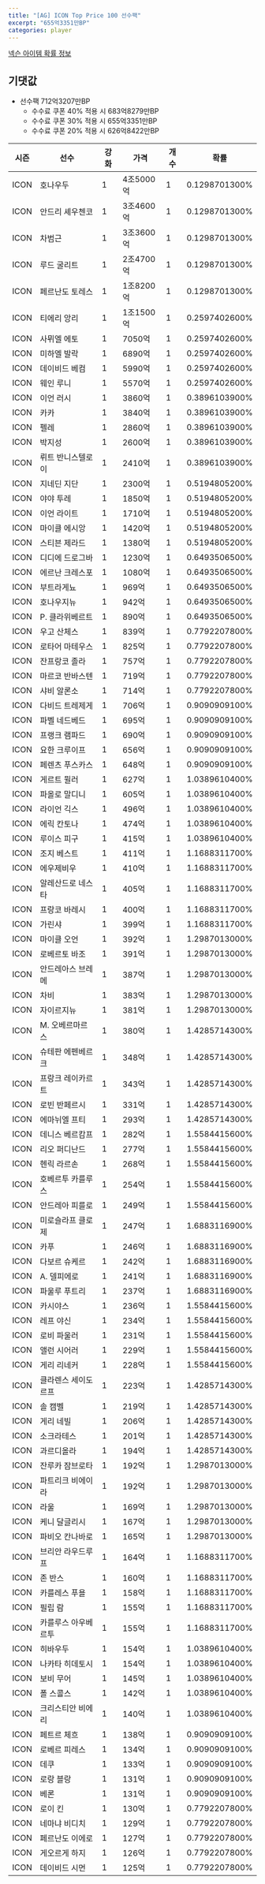 ```yaml
---
title: "[AG] ICON Top Price 100 선수팩"
excerpt: "655억3351만BP"
categories: player
---
```

[넥슨 아이템 확률 정보](http://iteminfo.nexon.com/probability/fo4?sn=5725)

## 기댓값
  - 선수팩 712억3207만BP
    - 수수료 쿠폰 40% 적용 시 683억8279만BP
    - 수수료 쿠폰 30% 적용 시 655억3351만BP
    - 수수료 쿠폰 20% 적용 시 626억8422만BP


|시즌|선수|강화|가격|개수|확률|
|---|---|---|---|---|---|
|ICON|호나우두|1|4조5000억|1|0.1298701300%|
|ICON|안드리 셰우첸코|1|3조4600억|1|0.1298701300%|
|ICON|차범근|1|3조3600억|1|0.1298701300%|
|ICON|루드 굴리트|1|2조4700억|1|0.1298701300%|
|ICON|페르난도 토레스|1|1조8200억|1|0.1298701300%|
|ICON|티에리 앙리|1|1조1500억|1|0.2597402600%|
|ICON|사뮈엘 에토|1|7050억|1|0.2597402600%|
|ICON|미하엘 발락|1|6890억|1|0.2597402600%|
|ICON|데이비드 베컴|1|5990억|1|0.2597402600%|
|ICON|웨인 루니|1|5570억|1|0.2597402600%|
|ICON|이언 러시|1|3860억|1|0.3896103900%|
|ICON|카카|1|3840억|1|0.3896103900%|
|ICON|펠레|1|2860억|1|0.3896103900%|
|ICON|박지성|1|2600억|1|0.3896103900%|
|ICON|뤼트 반니스텔로이|1|2410억|1|0.3896103900%|
|ICON|지네딘 지단|1|2300억|1|0.5194805200%|
|ICON|야야 투레|1|1850억|1|0.5194805200%|
|ICON|이언 라이트|1|1710억|1|0.5194805200%|
|ICON|마이클 에시앙|1|1420억|1|0.5194805200%|
|ICON|스티븐 제라드|1|1380억|1|0.5194805200%|
|ICON|디디에 드로그바|1|1230억|1|0.6493506500%|
|ICON|에르난 크레스포|1|1080억|1|0.6493506500%|
|ICON|부트라게뇨|1|969억|1|0.6493506500%|
|ICON|호나우지뉴|1|942억|1|0.6493506500%|
|ICON|P. 클라위베르트|1|890억|1|0.6493506500%|
|ICON|우고 산체스|1|839억|1|0.7792207800%|
|ICON|로타어 마테우스|1|825억|1|0.7792207800%|
|ICON|잔프랑코 졸라|1|757억|1|0.7792207800%|
|ICON|마르코 반바스텐|1|719억|1|0.7792207800%|
|ICON|샤비 알론소|1|714억|1|0.7792207800%|
|ICON|다비드 트레제게|1|706억|1|0.9090909100%|
|ICON|파벨 네드베드|1|695억|1|0.9090909100%|
|ICON|프랭크 램파드|1|690억|1|0.9090909100%|
|ICON|요한 크루이프|1|656억|1|0.9090909100%|
|ICON|페렌츠 푸스카스|1|648억|1|0.9090909100%|
|ICON|게르트 뮐러|1|627억|1|1.0389610400%|
|ICON|파올로 말디니|1|605억|1|1.0389610400%|
|ICON|라이언 긱스|1|496억|1|1.0389610400%|
|ICON|에릭 칸토나|1|474억|1|1.0389610400%|
|ICON|루이스 피구|1|415억|1|1.0389610400%|
|ICON|조지 베스트|1|411억|1|1.1688311700%|
|ICON|에우제비우|1|410억|1|1.1688311700%|
|ICON|알레산드로 네스타|1|405억|1|1.1688311700%|
|ICON|프랑코 바레시|1|400억|1|1.1688311700%|
|ICON|가린샤|1|399억|1|1.1688311700%|
|ICON|마이클 오언|1|392억|1|1.2987013000%|
|ICON|로베르토 바조|1|391억|1|1.2987013000%|
|ICON|안드레아스 브레메|1|387억|1|1.2987013000%|
|ICON|차비|1|383억|1|1.2987013000%|
|ICON|자이르지뉴|1|381억|1|1.2987013000%|
|ICON|M. 오베르마르스|1|380억|1|1.4285714300%|
|ICON|슈테판 에펜베르크|1|348억|1|1.4285714300%|
|ICON|프랑크 레이카르트|1|343억|1|1.4285714300%|
|ICON|로빈 반페르시|1|331억|1|1.4285714300%|
|ICON|에마뉘엘 프티|1|293억|1|1.4285714300%|
|ICON|데니스 베르캄프|1|282억|1|1.5584415600%|
|ICON|리오 퍼디난드|1|277억|1|1.5584415600%|
|ICON|헨릭 라르손|1|268억|1|1.5584415600%|
|ICON|호베르투 카를루스|1|254억|1|1.5584415600%|
|ICON|안드레아 피를로|1|249억|1|1.5584415600%|
|ICON|미로슬라프 클로제|1|247억|1|1.6883116900%|
|ICON|카푸|1|246억|1|1.6883116900%|
|ICON|다보르 슈케르|1|242억|1|1.6883116900%|
|ICON|A. 델피에로|1|241억|1|1.6883116900%|
|ICON|파울루 푸트리|1|237억|1|1.6883116900%|
|ICON|카시야스|1|236억|1|1.5584415600%|
|ICON|레프 야신|1|234억|1|1.5584415600%|
|ICON|로비 파울러|1|231억|1|1.5584415600%|
|ICON|앨런 시어러|1|229억|1|1.5584415600%|
|ICON|게리 리네커|1|228억|1|1.5584415600%|
|ICON|클라렌스 세이도르프|1|223억|1|1.4285714300%|
|ICON|솔 캠벨|1|219억|1|1.4285714300%|
|ICON|게리 네빌|1|206억|1|1.4285714300%|
|ICON|소크라테스|1|201억|1|1.4285714300%|
|ICON|과르디올라|1|194억|1|1.4285714300%|
|ICON|잔루카 잠브로타|1|192억|1|1.2987013000%|
|ICON|파트리크 비에이라|1|192억|1|1.2987013000%|
|ICON|라울|1|169억|1|1.2987013000%|
|ICON|케니 달글리시|1|167억|1|1.2987013000%|
|ICON|파비오 칸나바로|1|165억|1|1.2987013000%|
|ICON|브리안 라우드루프|1|164억|1|1.1688311700%|
|ICON|존 반스|1|160억|1|1.1688311700%|
|ICON|카를레스 푸욜|1|158억|1|1.1688311700%|
|ICON|필립 람|1|155억|1|1.1688311700%|
|ICON|카를루스 아우베르투|1|155억|1|1.1688311700%|
|ICON|히바우두|1|154억|1|1.0389610400%|
|ICON|나카타 히데토시|1|154억|1|1.0389610400%|
|ICON|보비 무어|1|145억|1|1.0389610400%|
|ICON|폴 스콜스|1|142억|1|1.0389610400%|
|ICON|크리스티안 비에리|1|140억|1|1.0389610400%|
|ICON|페트르 체흐|1|138억|1|0.9090909100%|
|ICON|로베르 피레스|1|134억|1|0.9090909100%|
|ICON|데쿠|1|133억|1|0.9090909100%|
|ICON|로랑 블랑|1|131억|1|0.9090909100%|
|ICON|베론|1|131억|1|0.9090909100%|
|ICON|로이 킨|1|130억|1|0.7792207800%|
|ICON|네마냐 비디치|1|129억|1|0.7792207800%|
|ICON|페르난도 이에로|1|127억|1|0.7792207800%|
|ICON|게오르게 하지|1|126억|1|0.7792207800%|
|ICON|데이비드 시먼|1|125억|1|0.7792207800%|
